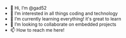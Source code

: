 - 👋 Hi, I’m @gad52
- 👀 I’m interested in all things coding and technology
- 🌱 I’m currently learning everything! it's great to learn
- 💞️ I’m looking to collaborate on embedded projects
- 📫 How to reach me here!

<!---
gad52/gad52 is a ✨ special ✨ repository because its `README.md` (this file) appears on your GitHub profile.
You can click the Preview link to take a look at your changes.
--->
